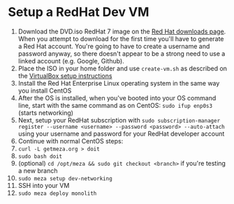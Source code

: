 Setup a RedHat Dev VM
=====================

1. Download the DVD.iso RedHat 7 image on the [Red Hat downloads page](https://developers.redhat.com/products/rhel/download/). When you attempt to download for the first time you'll have to generate a Red Hat account. You're going to have to create a username and password anyway, so there doesn't appear to be a strong need to use a linked account (e.g. Google, Github).
2. Place the ISO in your home folder and use `create-vm.sh` as described on the [VirtualBox setup instructions](SettingUpVirtualBox.md)
3. Install the Red Hat Enterprise Linux operating system in the same way you install CentOS
4. After the OS is installed, when you've booted into your OS command line, start with the same command as on CentOS: `sudo ifup enp0s3` (starts networking)
5. Next, setup your RedHat subscription with `sudo subscription-manager register --username <username> --password <password> --auto-attach` using your username and password for your RedHat developer account
6. Continue with normal CentOS steps:
  1. `curl -L getmeza.org > doit`
  2. `sudo bash doit`
  3. (optional) `cd /opt/meza && sudo git checkout <branch>` if you're testing a new branch
  4. `sudo meza setup dev-networking`
  5. SSH into your VM
  6. `sudo meza deploy monolith`
